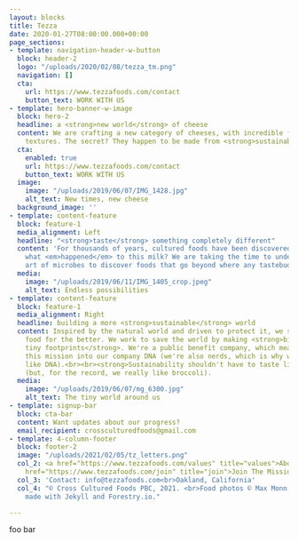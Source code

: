 ```yaml
---
layout: blocks
title: Tezza
date: 2020-01-27T08:00:00.000+00:00
page_sections:
- template: navigation-header-w-button
  block: header-2
  logo: "/uploads/2020/02/08/tezza_tm.png"
  navigation: []
  cta:
    url: https://www.tezzafoods.com/contact
    button_text: WORK WITH US
- template: hero-banner-w-image
  block: hero-2
  headline: a <strong>new world</strong> of cheese
  content: We are crafting a new category of cheeses, with incredible flavors and
    textures. The secret? They happen to be made from <strong>sustainable plants</strong>.
  cta:
    enabled: true
    url: https://www.tezzafoods.com/contact
    button_text: WORK WITH US
  image:
    image: "/uploads/2019/06/07/IMG_1428.jpg"
    alt_text: New times, new cheese
  background_image: ''
- template: content-feature
  block: feature-1
  media_alignment: Left
  headline: "<strong>taste</strong> something completely different"
  content: 'For thousands of years, cultured foods have been discovered by accident:
    what <em>happened</em> to this milk? We are taking the time to understand the
    art of microbes to discover foods that go beyond where any tastebuds have gone.'
  media:
    image: "/uploads/2019/06/11/IMG_1405_crop.jpeg"
    alt_text: Endless possibilities
- template: content-feature
  block: feature-1
  media_alignment: Right
  headline: building a more <strong>sustainable</strong> world
  content: Inspired by the natural world and driven to protect it, we set out to change
    food for the better. We work to save the world by making <strong>big flavors with
    tiny footprints</strong>. We're a public benefit company, which means we baked
    this mission into our company DNA (we're also nerds, which is why we say things
    like DNA).<br><br><strong>Sustainability shouldn't have to taste like broccoli</strong>
    (but, for the record, we really like broccoli).
  media:
    image: "/uploads/2019/06/07/mg_6300.jpg"
    alt_text: The tiny world around us
- template: signup-bar
  block: cta-bar
  content: Want updates about our progress?
  email_recipient: crossculturedfoods@gmail.com
- template: 4-column-footer
  block: footer-2
  image: "/uploads/2021/02/05/tz_letters.png"
  col_2: <a href="https://www.tezzafoods.com/values" title="values">About Our Values</a><br><a
    href="https://www.tezzafoods.com/join" title="join">Join The Mission</a>
  col_3: 'Contact: info@tezzafoods.com<br>Oakland, California'
  col_4: "© Cross Cultured Foods PBC, 2021. <br>Food photos © Max Monn, 2019.<br>Site
    made with Jekyll and Forestry.io."

---
```

foo bar